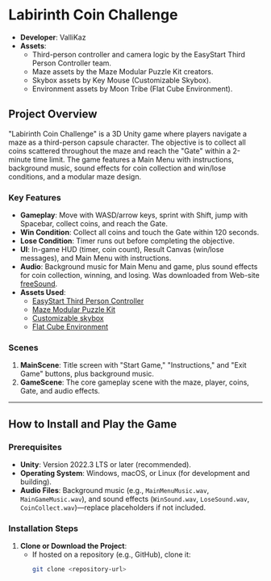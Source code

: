 # Labirinth Coin Challenge 
- **Developer**: ValliKaz 
- **Assets**: 
  - Third-person controller and camera logic by the EasyStart Third Person Controller team.
  - Maze assets by the Maze Modular Puzzle Kit creators.
  - Skybox assets by Key Mouse (Customizable Skybox).
  - Environment assets by Moon Tribe (Flat Cube Environment).
## Project Overview
"Labirinth Coin Challenge" is a 3D Unity game where players navigate a maze as a third-person capsule character. The objective is to collect all coins scattered throughout the maze and reach the "Gate" within a 2-minute time limit. The game features a Main Menu with instructions, background music, sound effects for coin collection and win/lose conditions, and a modular maze design.

### Key Features
- **Gameplay**: Move with WASD/arrow keys, sprint with Shift, jump with Spacebar, collect coins, and reach the Gate.
- **Win Condition**: Collect all coins and touch the Gate within 120 seconds.
- **Lose Condition**: Timer runs out before completing the objective.
- **UI**: In-game HUD (timer, coin count), Result Canvas (win/lose messages), and Main Menu with instructions.
- **Audio**: Background music for Main Menu and game, plus sound effects for coin collection, winning, and losing. Was downloaded from Web-site [freeSound](https://freesound.org/).
- **Assets Used**:
  - [EasyStart Third Person Controller](https://assetstore.unity.com/packages/tools/game-toolkits/easystart-third-person-controller-278977)
  - [Maze Modular Puzzle Kit](https://assetstore.unity.com/packages/3d/environments/maze-modular-puzzle-kit-302221)
  - [Customizable skybox](https://assetstore.unity.com/packages/2d/textures-materials/sky/customizable-skybox-174576)
  - [Flat Cube Environment](https://assetstore.unity.com/packages/3d/environments/fantasy/flat-cube-environment-195664)

### Scenes
1. **MainScene**: Title screen with "Start Game," "Instructions," and "Exit Game" buttons, plus background music.
2. **GameScene**: The core gameplay scene with the maze, player, coins, Gate, and audio effects.

---

## How to Install and Play the Game

### Prerequisites
- **Unity**: Version 2022.3 LTS or later (recommended).
- **Operating System**: Windows, macOS, or Linux (for development and building).
- **Audio Files**: Background music (e.g., `MainMenuMusic.wav`, `MainGameMusic.wav`), and sound effects (`WinSound.wav`, `LoseSound.wav`, `CoinCollect.wav`)—replace placeholders if not included.

### Installation Steps
1. **Clone or Download the Project**:
   - If hosted on a repository (e.g., GitHub), clone it:
     ```bash
     git clone <repository-url>
